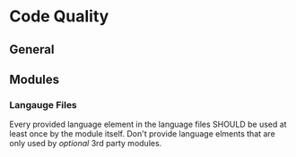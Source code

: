 # Code Quality

## General

## Modules

### Langauge Files

Every provided language element in the language files SHOULD be used at least once by the module itself. Don't provide language elments that are only used by *optional* 3rd party modules. 
